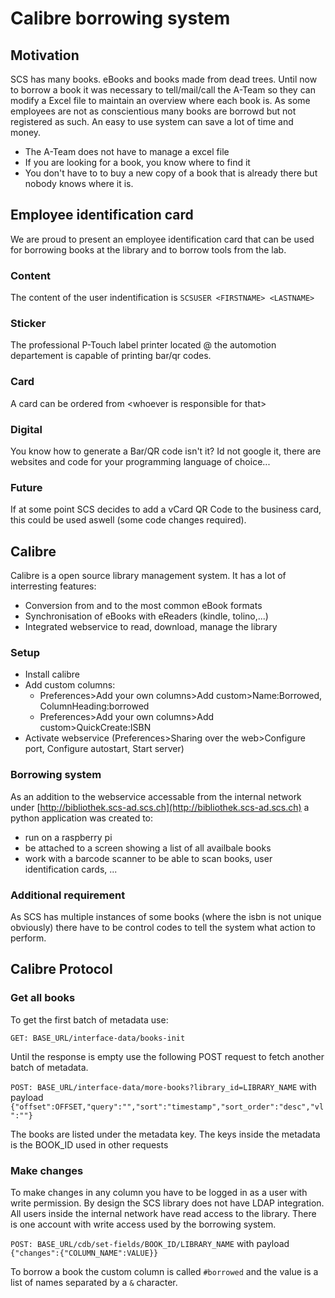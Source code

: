# Calibre borrowing system
## Motivation
SCS has many books. eBooks and books made from dead trees.
Until now to borrow a book it was necessary to tell/mail/call the A-Team so they can modify a Excel file to maintain an overview where each book is.
As some employees are not as conscientious many books are borrowd but not registered as such.
An easy to use system can save a lot of time and money.
- The A-Team does not have to manage a excel file
- If you are looking for a book, you know where to find it
- You don't have to to buy a new copy of a book that is already there but nobody knows where it is.

## Employee identification card
We are proud to present an employee identification card that can be used for borrowing books at the library and to borrow tools from the lab.

### Content
The content of the user indentification is `SCSUSER <FIRSTNAME> <LASTNAME>`

### Sticker
The professional P-Touch label printer located @ the automotion departement is capable of printing bar/qr codes.

### Card
A card can be ordered from \<whoever is  responsible for that\>

### Digital
You know how to generate a Bar/QR code isn't it?
Id not google it, there are websites and code for your programming language of choice...

### Future
If at some point SCS decides to add a vCard QR Code to the business card, this could be used aswell (some code changes required).

## Calibre
Calibre is a open source library management system.
It has a lot of interresting features:
- Conversion from and to the most common eBook formats
- Synchronisation of eBooks with eReaders (kindle, tolino,...)
- Integrated webservice to read, download, manage the library

### Setup
- Install calibre
- Add custom columns:
    - Preferences>Add your own columns>Add custom>Name:Borrowed, ColumnHeading:borrowed
    - Preferences>Add your own columns>Add custom>QuickCreate:ISBN
- Activate webservice (Preferences>Sharing over the web>Configure port, Configure autostart, Start server)

### Borrowing system
As an addition to the webservice accessable from the internal network under [http://bibliothek.scs-ad.scs.ch](http://bibliothek.scs-ad.scs.ch) a python application was created to:
- run on a raspberry pi
- be attached to a screen showing a list of all availbale books
- work with a barcode scanner to be able to scan books, user identification cards, ...

### Additional requirement
As SCS has multiple instances of some books (where the isbn is not unique obviously) there have to be control codes to tell the system what action to perform.

## Calibre Protocol

### Get all books
To get the first batch of metadata use:

`GET: BASE_URL/interface-data/books-init`

Until the response is empty use the following POST request to fetch another batch of metadata.

`POST: BASE_URL/interface-data/more-books?library_id=LIBRARY_NAME` with payload  `{"offset":OFFSET,"query":"","sort":"timestamp","sort_order":"desc","vl":""}`

The books are listed under the metadata key.
The keys inside the metadata is the BOOK_ID used in other requests

### Make changes
To make changes in any column you have to be logged in as a user with write permission.
By design the SCS library does not have LDAP integration. All users inside the internal network have read access to the library. There is one account with write access used by the borrowing system.

`POST: BASE_URL/cdb/set-fields/BOOK_ID/LIBRARY_NAME` with payload `{"changes":{"COLUMN_NAME":VALUE}}`

To borrow a book the custom column is called `#borrowed` and the value is a list of names separated by a `&` character.

